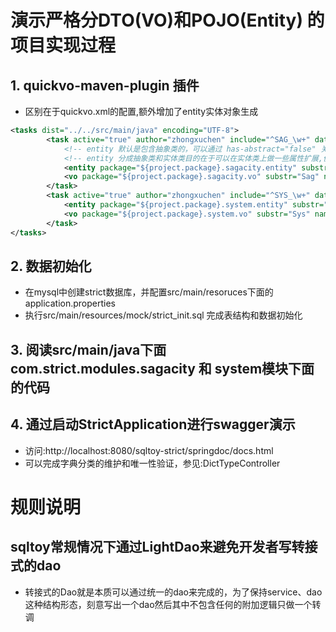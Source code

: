 # 演示严格分DTO(VO)和POJO(Entity) 的项目实现过程
## 1. quickvo-maven-plugin 插件

* 区别在于quickvo.xml的配置,额外增加了entity实体对象生成

```xml
<tasks dist="../../src/main/java" encoding="UTF-8">
		<task active="true" author="zhongxuchen" include="^SAG_\w+" datasource="quickstart" swagger-model="true">
		    <!-- entity 默认是包含抽象类的，可以通过 has-abstract="false" 关闭 -->
		    <!-- entity 分成抽象类和实体类目的在于可以在实体类上做一些属性扩展,便于扩展附加查询属性 -->
			<entity package="${project.package}.sagacity.entity" substr="Sag" name="#{subName}"/>
			<vo package="${project.package}.sagacity.vo" substr="Sag" name="#{subName}VO" />
		</task>
		<task active="true" author="zhongxuchen" include="^SYS_\w+" datasource="quickstart" swagger-model="true">
			<entity package="${project.package}.system.entity" substr="Sys" name="#{subName}"/>
			<vo package="${project.package}.system.vo" substr="Sys" name="#{subName}VO" />
		</task>
</tasks>
```

## 2. 数据初始化
* 在mysql中创建strict数据库，并配置src/main/resoruces下面的application.properties
* 执行src/main/resources/mock/strict_init.sql 完成表结构和数据初始化

## 3. 阅读src/main/java下面com.strict.modules.sagacity 和 system模块下面的代码

## 4. 通过启动StrictApplication进行swagger演示
* 访问:http://localhost:8080/sqltoy-strict/springdoc/docs.html
* 可以完成字典分类的维护和唯一性验证，参见:DictTypeController

# 规则说明
## sqltoy常规情况下通过LightDao来避免开发者写转接式的dao
* 转接式的Dao就是本质可以通过统一的dao来完成的，为了保持service、dao这种结构形态，刻意写出一个dao然后其中不包含任何的附加逻辑只做一个转调

